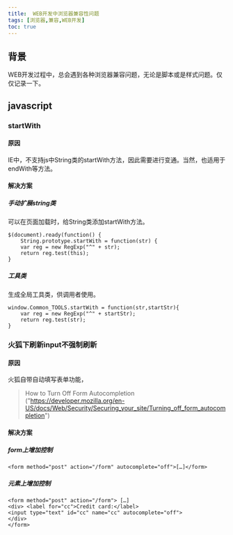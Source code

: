 ```yaml
---
title:  WEB开发中浏览器兼容性问题
tags: [浏览器,兼容,WEB开发]
toc: true
---
```


## 背景
WEB开发过程中，总会遇到各种浏览器兼容问题，无论是脚本或是样式问题。仅仅记录一下。

## javascript

### startWith
#### 原因
IE中，不支持js中String类的startWith方法，因此需要进行变通。当然，也适用于endWith等方法。
#### 解决方案
##### 手动扩展string类
可以在页面加载时，给String类添加startWith方法。
```
$(document).ready(function() {
    String.prototype.startWith = function(str) {
    var reg = new RegExp("^" + str);
    return reg.test(this);
}
```

##### 工具类
生成全局工具类，供调用者使用。
```
window.Common_TOOLS.startWith = function(str,startStr){
    var reg = new RegExp("^" + startStr);
    return reg.test(str);
}
```

### 火狐下刷新input不强制刷新

#### 原因
火狐自带自动填写表单功能，
>How to Turn Off Form Autocompletion
("https://developer.mozilla.org/en-US/docs/Web/Security/Securing_your_site/Turning_off_form_autocompletion")

#### 解决方案
##### form上增加控制
```
<form method="post" action="/form" autocomplete="off">[…]</form>
```
#####  元素上增加控制
```
<form method="post" action="/form"> […] 
<div> <label for="cc">Credit card:</label> 
<input type="text" id="cc" name="cc" autocomplete="off"> 
</div>
</form>
```